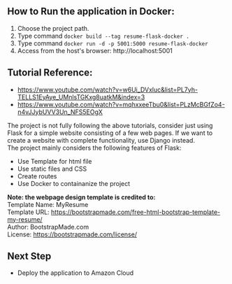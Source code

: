 ## How to Run the application in Docker:
1. Choose the project path.
2. Type command `docker build --tag resume-flask-docker .`
3. Type command `docker run -d -p 5001:5000 resume-flask-docker`
4. Access from the host's browser: http://localhost:5001

## Tutorial Reference:
- https://www.youtube.com/watch?v=w6Ui_DVxluc&list=PL7yh-TELLS1EyAye_UMnlsTGKxg8uatkM&index=3 <br>
- https://www.youtube.com/watch?v=mqhxxeeTbu0&list=PLzMcBGfZo4-n4vJJybUVV3Un_NFS5EOgX <br>

The project is not fully following the above tutorials, consider just using Flask for a simple website consisting of a few web pages. If we want to create a website with complete functionality, use Django instead. <br>
The project mainly considers the following features of Flask:<br>
- Use Template for html file<br>
- Use static files and CSS
- Create routes<br>
- Use Docker to containanize the project<br>


**Note: the webpage design template is credited to:**<br>
Template Name: MyResume<br>
Template URL: https://bootstrapmade.com/free-html-bootstrap-template-my-resume/<br>
Author: BootstrapMade.com<br>
License: https://bootstrapmade.com/license/<br>


## Next Step
- Deploy the application to Amazon Cloud

